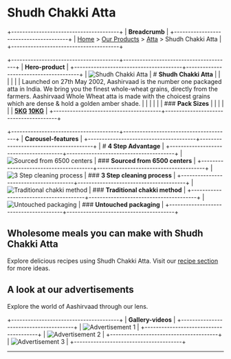 # Shudh Chakki Atta

+---------------------------------------+
| **Breadcrumb**                        |
+---------------------------------------+
| [Home](/) > [Our Products](/our-products) > [Atta](/our-products/atta) > Shudh Chakki Atta |
+---------------------------------------+

+---------------------------------------+---------------------------------------+
| **Hero-product**                                                          |
+---------------------------------------+---------------------------------------+
| ![Shudh Chakki Atta][image0]   | # **Shudh Chakki Atta**                    |
|                                       |                                       |
|                                       | Launched on 27th May 2002, Aashirvaad is the number one packaged atta in India. We bring you the finest whole-wheat grains, directly from the farmers. Aashirvaad Whole Wheat atta is made with the choicest grains which are dense & hold a golden amber shade.                   |
|                                       |                                       |
|                                       | ### **Pack Sizes**                    |
|                                       |                                       |
|                                       | **[5KG](#)** **[10KG](#)**                        |
+---------------------------------------+---------------------------------------+

+---------------------------------------+---------------------------------------+
| **Carousel-features**                                                     |
+---------------------------------------+---------------------------------------+
| # **4 Step Advantage**                                                    |
+---------------------------------------+---------------------------------------+
| ![Sourced from 6500 centers][image1]         | ### **Sourced from 6500 centers**                    |
+---------------------------------------+---------------------------------------+
| ![3 Step cleaning process][image2]         | ### **3 Step cleaning process**                    |
+---------------------------------------+---------------------------------------+
| ![Traditional chakki method][image3]         | ### **Traditional chakki method**                    |
+---------------------------------------+---------------------------------------+
| ![Untouched packaging][image4]         | ### **Untouched packaging**                    |
+---------------------------------------+---------------------------------------+

## Wholesome meals you can make with Shudh Chakki Atta

Explore delicious recipes using Shudh Chakki Atta. Visit our [recipe section](/recipe-listing.html) for more ideas.

## A look at our advertisements

Explore the world of Aashirvaad through our lens.

+---------------------------------------+
| **Gallery-videos**                    |
+---------------------------------------+
| ![Advertisement 1][image5] |
+---------------------------------------+
| ![Advertisement 2][image6] |
+---------------------------------------+
| ![Advertisement 3][image7] |
+---------------------------------------+

---

[image0]: https://aashirvaad.com/content/dam/itc-foods-brands/aashirvaad/products/shudh-chakki-atta-packshot.png
[image1]: https://aashirvaad.com/content/dam/itc-foods-brands/aashirvaad/product-details/shudh-chakki-atta-feature-1.png
[image2]: https://aashirvaad.com/content/dam/itc-foods-brands/aashirvaad/product-details/shudh-chakki-atta-feature-2.png
[image3]: https://aashirvaad.com/content/dam/itc-foods-brands/aashirvaad/product-details/shudh-chakki-atta-feature-3.png
[image4]: https://aashirvaad.com/content/dam/itc-foods-brands/aashirvaad/product-details/shudh-chakki-atta-feature-4.png
[image5]: https://aashirvaad.com/content/dam/itc-foods-brands/aashirvaad/videos/shudh-chakki-atta-video-thumb-1.jpg
[image6]: https://aashirvaad.com/content/dam/itc-foods-brands/aashirvaad/videos/shudh-chakki-atta-video-thumb-2.jpg
[image7]: https://aashirvaad.com/content/dam/itc-foods-brands/aashirvaad/videos/shudh-chakki-atta-video-thumb-3.jpg
